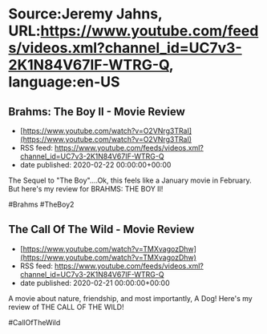 # Source:Jeremy Jahns, URL:https://www.youtube.com/feeds/videos.xml?channel_id=UC7v3-2K1N84V67IF-WTRG-Q, language:en-US

## Brahms: The Boy II - Movie Review
 - [https://www.youtube.com/watch?v=O2VNrg3TRaI](https://www.youtube.com/watch?v=O2VNrg3TRaI)
 - RSS feed: https://www.youtube.com/feeds/videos.xml?channel_id=UC7v3-2K1N84V67IF-WTRG-Q
 - date published: 2020-02-22 00:00:00+00:00

The Sequel to "The Boy"....Ok, this feels like a January movie in February. But here's my review for BRAHMS: THE BOY II!

#Brahms #TheBoy2

## The Call Of The Wild - Movie Review
 - [https://www.youtube.com/watch?v=TMXvagozDhw](https://www.youtube.com/watch?v=TMXvagozDhw)
 - RSS feed: https://www.youtube.com/feeds/videos.xml?channel_id=UC7v3-2K1N84V67IF-WTRG-Q
 - date published: 2020-02-21 00:00:00+00:00

A movie about nature, friendship, and most importantly, A Dog! Here's my review of THE CALL OF THE WILD!

#CallOfTheWild

